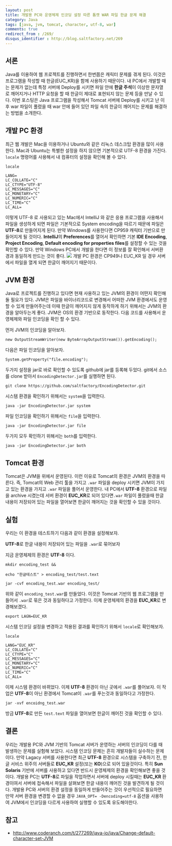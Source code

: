 ```yaml
---
layout: post
title: 개발용 PC와 운영체제 인코딩 설정 따른 톰캣 WAR 파일 한글 문제 해결
category: Java
tags: [java, jvm, tomcat, character, utf-8, war]
comments: true
redirect_from : /269/
disqus_identifier : http://blog.saltfactory.net/269
---
```


## 서론

Java를 이용하여 웹 프로젝트를 진행하면서 한번쯤은 캐릭터 문제를 겪게 된다. 이것은 프로그램을 작성할 때 한글(EUC_KR)을 함께 사용하기 때문이다. 내 PC에서 개발할 때는 문제가 없는데 특정 서버에 Deploy를 시키면 파일 안에 **한글 주석**이 이상한 문자열로 깨어지거나 HTTP 요청을 할 때 한글이 제대로 표현되지 않는 문제 등을 만날 수 있다. 이번 포스팅은 Java 프로그램을 작성해서 Tomcat 서버에 Deploy를 시키고 난 이후 war 파일이 풀렸을 때 war 안에 들어 있던 파일 속의 한글이 깨어지는 문제를 해결하는 방법을 소개한다.

<!--more-->

## 개발 PC 환경

최근 웹 개발은 Mac을 이용하거나 Ubuntu와 같은 리눅스 데스크탑 환경을 많이 사용한다. Mac과 Ubuntu는 특별한 설정을 하지 않으면 기본적으로 UTF-8 환경을 가진다. `locale` 명령어를 사용해서 내 컴퓨터의 설정을 확인해 볼 수 있다.

```
locale
```

```
LANG=
LC_COLLATE="C"
LC_CTYPE="UTF-8"
LC_MESSAGES="C"
LC_MONETARY="C"
LC_NUMERIC="C"
LC_TIME="C"
LC_ALL=
```
이렇게 UTF-8 로 사용되고 있는 Mac에서 IntelliJ 와 같은 응용 프로그램을 사용해서 파일을 생성하게 되면 파일은 기본적으로 System encoding을 따르기 때문에 파일은 **UTF-8**로 만들어지게 된다. 만약 Windows를 사용한다면 CP959 캐릭터 기반으로 만들어지게 될 것이다. **IntelliJ**의 **Preferences**를 열어서 확인하면 기본 **IDE Encoding**, **Project Encoding**, **Default encoding for properties files**를 설정할 수 있는 것을 확인할 수 있다. 만약 Windows PC에서 개발을 한다면 이 정보를 잘 확인해서 서버환경과 동일하게 만드는 것이 좋다.
![](http://hbn-blog-assets.s3.ap-northeast-2.amazonaws.com/saltfactory/images/065a6ab5-18d3-4765-8f07-b089b5bb5fa2)
개발 PC 환경은 CP949나 EUC_KR 일 경우 서버에서 파일을 열게 되면 한글이 깨어지기 때문이다.

## JVM 환경

Java로 프로젝트를 진행하고 있다면 현재 사용하고 있는 JVM의 환경이 어떤지 확인해 둘 필요가 있다. JVM은 파일을 바이너리코드로 변경해서 어떠한 JVM 환경에서도 운영할 수 있게 만들어주는데 이때 한글이 깨어지지 않게 동작하게 하기 위해서는 JVM의 환경을 알아두는게 좋다. JVM은 OS의 환경 기반으로 동작한다. 다음 코드를 사용해서 운영체제와 파일 인코딩을 확인 할 수 있다.

먼저 JVM의 인코딩을 알아보자.

```
new OutputStreamWriter(new ByteArrayOutputStream()).getEncoding();
```

다음은 파일 인코딩을 알아보자.

```
System.getProperty("file.encoding");
```

두가지 설정을 jar로 바로 확인할 수 있도록 github에 jar를 등록해 두었다. git에서 소스를 clone 받아서 `EncodingDetector.jar`를 실행하면 된다.

```
git clone https://github.com/saltfactory/EncodingDetector.git
```

시스템 환경을 확인하기 위해서는 `system`을 입력한다.

```
java -jar EncodingDetector.jar system
```

파일 인코딩을 확인하기 위해서는 `file`을 입력한다.

```
java -jar EncodingDetector.jar file
```

두가지 모두 확인하기 위해서는 `both`를 입력한다.

```
java -jar EncodingDetector.jar both
```

## Tomcat 환경

Tomcat은 JVM을 위에서 운영된다. 이런 이유로 Tomcat의 환경은 JVM의 환경을 따른다. 즉, Tomcat의 Web 관리 툴을 가지고 `.war` 파일을 deploy 시키면  JVM이 가지고 있는 환경을 가지고 `.war` 파일을 풀어서 운영한다. 내 PC에서 **UTF-8** 환경으로 파일을 archive 시켰는데 서버 환경이 **EUC_KR**로 되어 있다면`.war` 파일이 풀렸을때 한글 내용이 저장되어 있는 파일을 열어보면 한글이 깨어지는 것을 확인할 수 있을 것이다.

## 실험

우리는 이 환경을 테스트하기 다음과 같이 환경을 설정해보자.

**UTF-8**로 한글 내용이 저장되어 있는 파일을 `.war`로 묶어보자

지금 운영체제의 환경은 **UTF-8** 이다.

```
mkdir encoding_test &&
```

```
echo "한글테스트" > encoding_test/test.text
```

```
jar -cvf encoding_test.war encoding_test/
```

위와 같이 `encoding_test.war`를 만들었다. 이것은 Tomcat 기반의 웹 프로그램을 만들어서 `.war`로 묶은 것과 동일하다고 가정한다.
이제 운영체제의 환경을 **EUC_KR**로 변경해보겠다.

```
export LAGN=EUC_KR
```

시스템 인코딩 설정을 변경하고 적용된 결과를 확인하기 위해서 `locale`로 확인해보자.

```
locale
```

```
LANG="EUC_KR"
LC_COLLATE="C"
LC_CTYPE="C"
LC_MESSAGES="C"
LC_MONETARY="C"
LC_NUMERIC="C"
LC_TIME="C"
LC_ALL=
```

이제 시스템 환경이 바뀌었다. 이제 **UTF-8** 환경이 아닌 곳에서 `.war`를 풀어보자. 이 작업은 **UTF-8**이 아닌 환경에서 Tomcat이 `.war`를 푸는것과 동일하다고 가정한다.

```
jar -xvf encoidng_test.war
```
방금 **UTF-8**로 만든 `test.text` 파일을 열어보면 한글이 깨어진 것을 확인할 수 있다.


## 결론

우리는 개발용 PC와 JVM 기반의 Tomcat 서버가 운영하는 서버의 인코딩이 다를 때 발생하는 문제를 실험해 보았다. 시스템 인코딩 문제는 흔히 개발자들이 실수하는 문제이다. 만약 Lagacy 서버를 사용한다면 최근 **UTF-8** 환경으로 시스템을 구축하기 전, 한글 서비스 위주의 서버들로 **EUC_KR** 설정(또는 **KO**)으로 되어 있을것이다. 특히 **Sun Solaris** 기반에 서버를 사용하고 있다면 반드시 운영체제의 환경을 확인해보면 좋을 것이다. 개발용 PC는 **UTF-8**로 파일을 작업하면서 서버에 deploy 시킬때는 **EUC_KR** 환경이여서 서버에 접속해서 파일을 살펴보면 한글 내용이 깨어진 것을 발견하게 될 것이다. 개발용 PC와 서버의 환경 설정을 동일하게 만들어주는 것이 우선적으로 필요하면 만약 서버 환경을 변경할 수 없을 경우 `JAVA_OPT= -Dencoding=utf-8` 옵션을 사용하여 JVM에서 인코딩을 다르게 사용하여 실행할 수 있도록 유도해야한다.


## 참고

- http://www.coderanch.com/t/277269/java-io/java/Change-default-character-set-JVM



